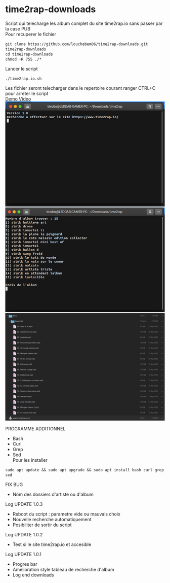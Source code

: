 # time2rap-downloads
Script qui telecharge les album complet du site time2rap.io sans passer par la case PUB<br>
Pour recuperer le fichier
```shell
git clone https://github.com/louchebem06/time2rap-downloads.git time2rap-downloads
cd time2rap-downloads
chmod -R 755 ./*
```
Lancer le script
```shell
./time2rap.io.sh
```
Les fichier seront telecharger dans le repertoire courant ranger
CTRL+C pour arreter le script<br>
<a href="https://user-images.githubusercontent.com/34492446/109463496-65045380-7a65-11eb-907e-81127c9c6b5f.mp4">Demo Video</a><br>
![alt text](https://github.com/louchebem06/time2rap-downloads/blob/main/img/1.png?raw=true)
![alt text](https://github.com/louchebem06/time2rap-downloads/blob/main/img/2.png?raw=true)
![alt text](https://github.com/louchebem06/time2rap-downloads/blob/main/img/3.png?raw=true)

PROGRAMME ADDITIONNEL
- Bash
- Curl
- Grep
- Sed<br>
Pour les installer
```shell
sudo apt update && sudo apt upgrade && sudo apt install bash curl grep sed
```

FIX BUG
- Nom des dossiers d'artiste ou d'album

Log UPDATE 1.0.3
- Reboot du script : parametre vide ou mauvais choix
- Nouvelle recherche automatiquement
- Posibiliter de sortir du script

Log UPDATE 1.0.2
- Test si le site time2rap.io et accesible

Log UPDATE 1.0.1
- Progres bar
- Amelioration style tableau de recherche d'album
- Log end downloads
